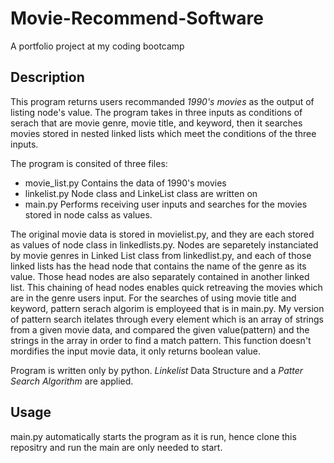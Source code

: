 # Movie-Recommend-Software
A portfolio project at my coding bootcamp
## Description
This program returns users recommanded *1990's movies* as the output of listing node's value. The program takes in three inputs as conditions of serach that are movie genre, movie title, and keyword, 
then it searches movies stored in nested linked lists which meet the conditions of the three inputs. 

The program is consited of three files:
- movie_list.py   Contains the data of 1990's movies
- linkelist.py    Node class and LinkeList class are written on
- main.py         Performs receiving user inputs and searches for the movies stored in node calss as values.

The original movie data is stored in movielist.py, and they are each stored as values of node class in linkedlists.py. Nodes are separetely instanciated by movie genres in Linked List class from 
linkedlist.py, and each of those linked lists has the head node that contains the name of the genre as its value. Those head nodes are also separately contained in another linked list. This 
chaining of head nodes enables quick retreaving the movies which are in the genre users input. For the searches of using movie title and keyword, pattern serach algorim is employeed that is in 
main.py. My version of pattern search itelates through every element which is an array of strings from a given movie data, and compared the given value(pattern) and the strings in the array in 
order to find a match pattern. This function doesn't mordifies the input movie data, it only returns boolean value. 

Program is written only by python. *Linkelist* Data Structure and a *Patter Search Algorithm* are applied.

## Usage
main.py automatically starts the program as it is run, hence clone this repositry and run the main are only needed to start.
